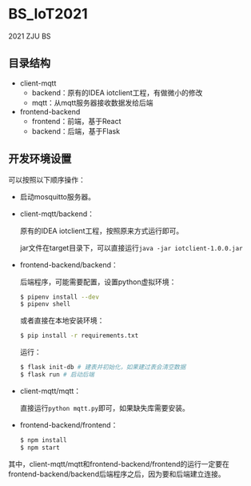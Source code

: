 # BS_loT2021
2021 ZJU BS

## 目录结构

* client-mqtt
  * backend：原有的IDEA iotclient工程，有做微小的修改
  * mqtt：从mqtt服务器接收数据发给后端
* frontend-backend
  * frontend：前端，基于React
  * backend：后端，基于Flask

## 开发环境设置

可以按照以下顺序操作：

* 启动mosquitto服务器。

* client-mqtt/backend：

  原有的IDEA iotclient工程，按照原来方式运行即可。

  jar文件在target目录下，可以直接运行`java -jar iotclient-1.0.0.jar`

* frontend-backend/backend：

  后端程序，可能需要配置，设置python虚拟环境：

  ```sh
  $ pipenv install --dev
  $ pipenv shell
  ```

  或者直接在本地安装环境：

  ```sh
  $ pip install -r requirements.txt
  ```

  运行：

  ```sh
  $ flask init-db # 建表并初始化，如果建过表会清空数据
  $ flask run # 启动后端
  ```

* client-mqtt/mqtt：

  直接运行`python mqtt.py`即可，如果缺失库需要安装。

* frontend-backend/frontend：

  ```sh
  $ npm install
  $ npm start
  ```


其中，client-mqtt/mqtt和frontend-backend/frontend的运行一定要在frontend-backend/backend后端程序之后，因为要和后端建立连接。